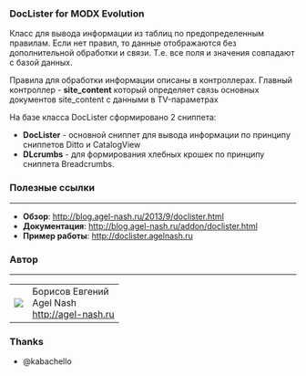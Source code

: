 ### DocLister for MODX Evolution
Класс для вывода информации из таблиц по предопределенным правилам.
Если нет правил, то данные отображаются без дополнительной обработки и связи. Т.е. все поля и значения совпадают с базой данных.

Правила для обработки информации описаны в контроллерах.
Главный контроллер - **site_content** который определяет связь основных документов site_content с данными в TV-параметрах

На базе класса DocLister сформировано 2 сниппета:
* **DocLister** - основной сниппет для вывода информации по принципу сниппетов Ditto и CatalogView
* **DLcrumbs** - для формирования хлебных крошек по принципу сниппета Breadcrumbs.

### Полезные ссылки
---------
* **Обзор**: http://blog.agel-nash.ru/2013/9/doclister.html
* **Документация**: http://blog.agel-nash.ru/addon/doclister.html
* **Пример работы**: http://doclister.agelnash.ru

### Автор
---------
<table>
  <tr>
    <td><img src="http://www.gravatar.com/avatar/bf12d44182c98288015f65c9861903aa?s=60"></td><td valign="middle">Борисов Евгений<br>Agel Nash<br><a href="http://artdevue.com">http://agel-nash.ru</a></td>
  </tr>
</table>

### Thanks
* @kabachello